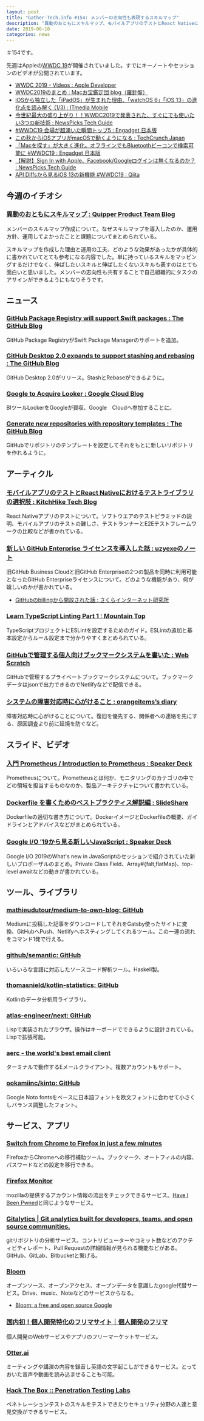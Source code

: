 ```yaml
---
layout: post
title: "Gather-Tech.info #154: メンバーの志向性も表現するスキルマップ"
description: "異動のおともにスキルマップ、モバイルアプリのテストとReact Nativeにおけるテストライブラリの選択肢 など"
date: 2019-06-10
categories: news
---
```


＃154です。

先週はAppleの[WWDC 19](https://developer.apple.com/wwdc19/)が開催されていました。すでにキーノートやセッションのビデオが公開されています。

- [WWDC 2019 - Videos : Apple Developer](https://developer.apple.com/videos/wwdc2019/)
- [WWDC2019のまとめ : Macお宝鑑定団 blog（羅針盤）](http://www.macotakara.jp/blog/category-59/entry-37643.html)
- [iOSから独立した「iPadOS」が生まれた理由、「watchOS 6」「iOS 13」の進化点を読み解く (1/3) : ITmedia Mobile](https://www.itmedia.co.jp/mobile/articles/1906/05/news080.html)
- [今世紀最大の盛り上がり！！WWDC2019で発表された、すぐにでも使いたい3つの新技術 : NewsPicks Tech Guide](https://tech.newspicks.com/entry/2019/06/04/134237)
- [#WWDC19 会場が超湧いた瞬間トップ5 : Engadget 日本版](https://japanese.engadget.com/2019/06/03/wwdc19-5/)
- [この秋からiOSアプリがmacOSで動くようになる : TechCrunch Japan](https://jp.techcrunch.com/2019/06/04/2019-06-03-ios-apps-will-run-on-macos-with-project-catalyst/)
- [「Macを探す」が大きく進化。オフラインでもBluetoothビーコンで検索可能に #WWDC19 : Engadget 日本版](https://japanese.engadget.com/2019/06/03/mac-bluetooth-wwdc19/)
- [【解説】Sign In with Apple、Facebook/Googleログインは無くなるのか？ : NewsPicks Tech Guide](https://tech.newspicks.com/entry/2019/06/06/154355)
- [API Diffsから見るiOS 13の新機能 #WWDC19 : Qiita](https://qiita.com/shu223/items/c59e5854396d66ee00dd)

## 今週のイチオシ

### [異動のおともにスキルマップ : Quipper Product Team Blog](https://quipper.hatenablog.com/entry/2019/06/03/skill-map)

メンバーのスキルマップ作成について。なぜスキルマップを導入したのか、運用方針、運用してよかったことと課題についてまとめられている。

スキルマップを作成した理由と運用の工夫、どのような効果があったかが具体的に書かれていてとても参考になる内容でした。単に持っているスキルをマッピングするだけでなく、伸ばしたいスキルと伸ばしたくないスキルも表すのはとても面白いと思いました。メンバーの志向性も共有することで自己組織的にタスクのアサインができるようにもなりそうです。

## ニュース

### [GitHub Package Registry will support Swift packages : The GitHub Blog](https://github.blog/2019-06-03-github-package-registry-will-support-swift-packages/)

GitHub Package RegistryがSwift Package Managerのサポートを追加。

### [GitHub Desktop 2.0 expands to support stashing and rebasing : The GitHub Blog](https://github.blog/2019-06-05-github-desktop-expands-to-support-stashing-and-rebasing/)

GitHub Desktop 2.0がリリース。StashとRebaseができるように。

### [Google to Acquire Looker : Google Cloud Blog](https://cloud.google.com/blog/topics/inside-google-cloud/expanding-our-platform-for-business-intelligence-and-embedded-analytics)

BIツールLockerをGoogleが買収、Google　Cloudへ参加することに。

### [Generate new repositories with repository templates : The GitHub Blog](https://github.blog/2019-06-06-generate-new-repositories-with-repository-templates/)

GitHubでリポジトリのテンプレートを設定してそれをもとに新しいリポジトリを作れるように。

## アーティクル

### [モバイルアプリのテストとReact Nativeにおけるテストライブラリの選択肢 : KitchHike Tech Blog](https://tech.kitchhike.com/entry/react-native-test-frameworks)

React Nativeアプリのテストについて。ソフトウエアのテストピラミッドの説明、モバイルアプリのテストの難しさ、テストランナーとE2Eテストフレームワークの比較などが書かれている。

### [新しい GitHub Enterprise ライセンスを導入した話 : uzyexeのノート](https://uzy-exe.hateblo.jp/entry/new-github-enteprise-license)

旧GitHub Business Cloudと旧GitHub Enterpriseの2つの製品を同時に利用可能となったGitHub Enterpriseライセンスについて。どのような機能があり、何が嬉しいのかが書かれている。

- [GitHubのbillingから開放された話 : さくらインターネット研究所](https://research.sakura.ad.jp/2019/06/04/github-billing/)


### [Learn TypeScript Linting Part 1 : Mountain Top](https://blog.matterhorn.dev/posts/learn-typescript-linting-part-1/)

TypeScriptプロジェクトにESLintを設定するためのガイド。ESLintの追加と基本設定からルール設定まで分かりやすくまとめられている。

### [GitHubで管理する個人向けブックマークシステムを書いた : Web Scratch](https://efcl.info/2019/06/06/asocial-bookmark/)

GitHubで管理するプライベートブックマークシステムについて。ブックマークデータはjsonで出力できるのでNetlifyなどで配信できる。

### [システムの障害対応時に心がけること : orangeitems’s diary](https://www.orangeitems.com/entry/2019/05/24/124328)

障害対応時に心がけることについて。復旧を優先する、関係者への連絡を先にする、原因調査より前に延焼を防ぐなど。

## スライド、ビデオ

### [入門 Prometheus / Introduction to Prometheus : Speaker Deck](https://speakerdeck.com/superbrothers/introduction-to-prometheus)

Prometheusについて。Prometheusとは何か、モニタリングのカテゴリの中でどの領域を担当するものなのか、製品アーキテクチャについて書かれている。

### [Dockerfile を書くためのベストプラクティス解説編 : SlideShare](https://www.slideshare.net/zembutsu/explaining-best-practices-for-writing-dockerfiles)

Dockerfileの適切な書き方について。DockerイメージとDockerfileの概要、ガイドラインとアドバイスなどがまとめられている。

### [Google I/O ’19から見る新しいJavaScript : Speaker Deck](https://speakerdeck.com/10shi10ma/o-19karajian-ruxin-siijavascript)

Google I/O 2019のWhat's new in JavaScriptのセッションで紹介されていた新しいプロポーザルのまとめ。Private Class Field、Array#{falt,flatMap}、top-level awaitなどの動きが書かれている。

## ツール、ライブラリ

### [mathieudutour/medium-to-own-blog: GitHub](https://github.com/mathieudutour/medium-to-own-blog)

Mediumに投稿した記事をダウンロードしてそれをGatsby使ったサイトに変換、GitHubへPush、Netlifyへホスティングしてくれるツール。この一連の流れをコマンド1発で行える。

### [github/semantic: GitHub](https://github.com/github/semantic)

いろいろな言語に対応したソースコード解析ツール。Haskell製。

### [thomasnield/kotlin-statistics: GitHub](https://github.com/thomasnield/kotlin-statistics)

Kotlinのデータ分析用ライブラリ。

### [atlas-engineer/next: GitHub](https://github.com/atlas-engineer/next)

Lispで実装されたブラウザ。操作はキーボードでできるように設計されている。Lispで拡張可能。

### [aerc - the world's best email client](https://aerc-mail.org/)	

ターミナルで動作するEメールクライアント。複数アカウントもサポート。

### [ookamiinc/kinto: GitHub](https://github.com/ookamiinc/kinto)

Google Noto fontsをベースに日本語フォントを欧文フォントに合わせて小さくしバランス調整したフォント。

## サービス、アプリ

### [Switch from Chrome to Firefox in just a few minutes](https://www.mozilla.org/en-US/firefox/switch/)

FirefoxからChromeへの移行補助ツール。ブックマーク、オートフィルの内容、パスワードなどの設定を移行できる。

### [Firefox Monitor](https://monitor.firefox.com/)

mozillaの提供するアカウント情報の流出をチェックできるサービス。[Have I Been Pwned](https://haveibeenpwned.com/)と同じようなサービス。

### [Gitalytics | Git analytics built for developers, teams, and open source communities.](https://gitalytics.com/)

gitリポジトリの分析サービス。コントリビューターやコミット数などのアクティビティレポート、Pull Requestの詳細情報が見られる機能などがある。GitHub、GitLab、Bitbucketと繋げる。

### [Bloom](https://bloom.sh/)

オープンソース、オープンアクセス、オープンデータを意識したgoogle代替サービス。Drive、music、Noteなどのサービスからなる。

- [Bloom: a free and open source Google](https://www.kerkour.fr/blog/bloom-a-free-and-open-source-google/)

### [国内初！個人開発特化のフリマサイト｜個人開発のフリマ](https://devmart.jp/)

個人開発のWebサービスやアプリのフリーマーケットサービス。

### [Otter.ai](https://otter.ai/login)

ミーティングや講演の内容を録音し英語の文字起こしができるサービス。とっておいた音声や動画を読み込ませることも可能。

### [Hack The Box :: Penetration Testing Labs](https://www.hackthebox.eu/)

ペネトレーションテストのスキルをテストできたりセキュリティ分野の人達と意見交換ができるサービス。
